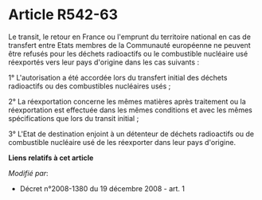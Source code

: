 # Article R542-63

Le transit, le retour en France ou l'emprunt du territoire national en cas de transfert entre Etats membres de la Communauté
européenne ne peuvent être refusés pour les déchets radioactifs ou le combustible nucléaire usé réexportés vers leur pays
d'origine dans les cas suivants : 

1° L'autorisation a été accordée lors du transfert initial des déchets radioactifs ou des combustibles nucléaires usés ; 

2° La réexportation concerne les mêmes matières après traitement ou la réexportation est effectuée dans les mêmes conditions
et avec les mêmes spécifications que lors du transit initial ; 

3° L'Etat de destination enjoint à un détenteur de déchets radioactifs ou de combustible nucléaire usé de les réexporter dans
leur pays d'origine.

**Liens relatifs à cet article**

_Modifié par_:

  - Décret n°2008-1380 du 19 décembre 2008 - art. 1
